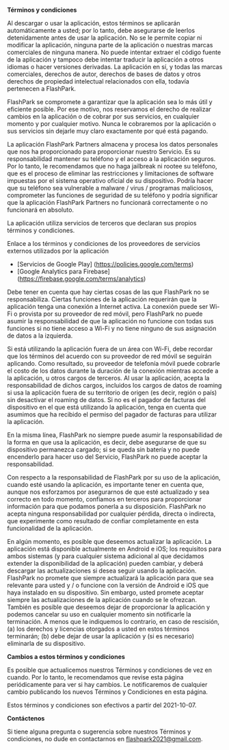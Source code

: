 **Términos y condiciones**

Al descargar o usar la aplicación, estos términos se aplicarán automáticamente a usted; por lo tanto, debe asegurarse de leerlos detenidamente antes de usar la aplicación. No se le permite copiar ni modificar la aplicación, ninguna parte de la aplicación o nuestras marcas comerciales de ninguna manera. No puede intentar extraer el código fuente de la aplicación y tampoco debe intentar traducir la aplicación a otros idiomas o hacer versiones derivadas. La aplicación en sí, y todas las marcas comerciales, derechos de autor, derechos de bases de datos y otros derechos de propiedad intelectual relacionados con ella, todavía pertenecen a FlashPark.

FlashPark se compromete a garantizar que la aplicación sea lo más útil y eficiente posible. Por ese motivo, nos reservamos el derecho de realizar cambios en la aplicación o de cobrar por sus servicios, en cualquier momento y por cualquier motivo. Nunca le cobraremos por la aplicación o sus servicios sin dejarle muy claro exactamente por qué está pagando.

La aplicación FlashPark Partners almacena y procesa los datos personales que nos ha proporcionado para proporcionar nuestro Servicio. Es su responsabilidad mantener su teléfono y el acceso a la aplicación seguros. Por lo tanto, le recomendamos que no haga jailbreak ni rootee su teléfono, que es el proceso de eliminar las restricciones y limitaciones de software impuestas por el sistema operativo oficial de su dispositivo. Podría hacer que su teléfono sea vulnerable a malware / virus / programas maliciosos, comprometer las funciones de seguridad de su teléfono y podría significar que la aplicación FlashPark Partners no funcionará correctamente o no funcionará en absoluto.

La aplicación utiliza servicios de terceros que declaran sus propios términos y condiciones.

Enlace a los términos y condiciones de los proveedores de servicios externos utilizados por la aplicación

- [Servicios de Google Play] (https://policies.google.com/terms)
- [Google Analytics para Firebase] (https://firebase.google.com/terms/analytics)

Debe tener en cuenta que hay ciertas cosas de las que FlashPark no se responsabiliza. Ciertas funciones de la aplicación requerirán que la aplicación tenga una conexión a Internet activa. La conexión puede ser Wi-Fi o provista por su proveedor de red móvil, pero FlashPark no puede asumir la responsabilidad de que la aplicación no funcione con todas sus funciones si no tiene acceso a Wi-Fi y no tiene ninguno de sus asignación de datos a la izquierda.

Si está utilizando la aplicación fuera de un área con Wi-Fi, debe recordar que los términos del acuerdo con su proveedor de red móvil se seguirán aplicando. Como resultado, su proveedor de telefonía móvil puede cobrarle el costo de los datos durante la duración de la conexión mientras accede a la aplicación, u otros cargos de terceros. Al usar la aplicación, acepta la responsabilidad de dichos cargos, incluidos los cargos de datos de roaming si usa la aplicación fuera de su territorio de origen (es decir, región o país) sin desactivar el roaming de datos. Si no es el pagador de facturas del dispositivo en el que está utilizando la aplicación, tenga en cuenta que asumimos que ha recibido el permiso del pagador de facturas para utilizar la aplicación.

En la misma línea, FlashPark no siempre puede asumir la responsabilidad de la forma en que usa la aplicación, es decir, debe asegurarse de que su dispositivo permanezca cargado; si se queda sin batería y no puede encenderlo para hacer uso del Servicio, FlashPark no puede aceptar la responsabilidad.

Con respecto a la responsabilidad de FlashPark por su uso de la aplicación, cuando esté usando la aplicación, es importante tener en cuenta que, aunque nos esforzamos por asegurarnos de que esté actualizado y sea correcto en todo momento, confiamos en terceros para proporcionar información para que podamos ponerla a su disposición. FlashPark no acepta ninguna responsabilidad por cualquier pérdida, directa o indirecta, que experimente como resultado de confiar completamente en esta funcionalidad de la aplicación.

En algún momento, es posible que deseemos actualizar la aplicación. La aplicación está disponible actualmente en Android e iOS; los requisitos para ambos sistemas (y para cualquier sistema adicional al que decidamos extender la disponibilidad de la aplicación) pueden cambiar, y deberá descargar las actualizaciones si desea seguir usando la aplicación. FlashPark no promete que siempre actualizará la aplicación para que sea relevante para usted y / o funcione con la versión de Android e iOS que haya instalado en su dispositivo. Sin embargo, usted promete aceptar siempre las actualizaciones de la aplicación cuando se le ofrezcan. También es posible que deseemos dejar de proporcionar la aplicación y podemos cancelar su uso en cualquier momento sin notificarle la terminación. A menos que le indiquemos lo contrario, en caso de rescisión, (a) los derechos y licencias otorgados a usted en estos términos terminarán; (b) debe dejar de usar la aplicación y (si es necesario) eliminarla de su dispositivo.

**Cambios a estos términos y condiciones**

Es posible que actualicemos nuestros Términos y condiciones de vez en cuando. Por lo tanto, le recomendamos que revise esta página periódicamente para ver si hay cambios. Le notificaremos de cualquier cambio publicando los nuevos Términos y Condiciones en esta página.

Estos términos y condiciones son efectivos a partir del 2021-10-07.

**Contáctenos**

Si tiene alguna pregunta o sugerencia sobre nuestros Términos y condiciones, no dude en contactarnos en flashpark2021@gmail.com.
